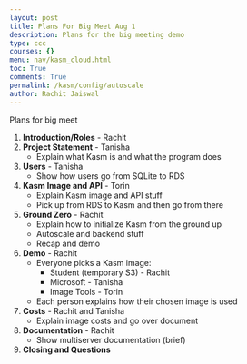 ```yaml
---
layout: post
title: Plans For Big Meet Aug 1
description: Plans for the big meeting demo
type: ccc
courses: {}
menu: nav/kasm_cloud.html
toc: True
comments: True
permalink: /kasm/config/autoscale
author: Rachit Jaiswal
---
```


<p>Plans for big meet</p>

<ol>
<li><strong>Introduction/Roles</strong> - Rachit</li>
<li><strong>Project Statement</strong> - Tanisha<ul>
<li>Explain what Kasm is and what the program does</li>
</ul>
</li>
<li><strong>Users</strong> - Tanisha<ul>
<li>Show how users go from SQLite to RDS</li>
</ul>
</li>
<li><strong>Kasm Image and API</strong> - Torin<ul>
<li>Explain Kasm image and API stuff</li>
<li>Pick up from RDS to Kasm and then go from there</li>
</ul>
</li>
<li><strong>Ground Zero</strong> - Rachit<ul>
<li>Explain how to initialize Kasm from the ground up</li>
<li>Autoscale and backend stuff</li>
<li>Recap and demo</li>
</ul>
</li>
<li><strong>Demo</strong> - Rachit<ul>
<li>Everyone picks a Kasm image:<ul>
<li>Student (temporary S3) - Rachit</li>
<li>Microsoft - Tanisha</li>
<li>Image Tools - Torin</li>
</ul>
</li>
<li>Each person explains how their chosen image is used</li>
</ul>
</li>
<li><strong>Costs</strong> - Rachit and Tanisha<ul>
<li>Explain image costs and go over document</li>
</ul>
</li>
<li><strong>Documentation</strong> - Rachit<ul>
<li>Show multiserver documentation (brief)</li>
</ul>
</li>
<li><strong>Closing and Questions</strong></li>
</ol>
